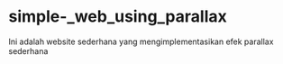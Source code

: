 # simple-_web_using_parallax
Ini adalah website sederhana yang mengimplementasikan efek parallax sederhana
